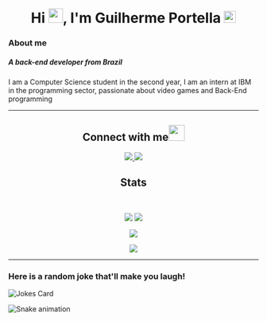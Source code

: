 <h1 align="center">Hi <img src="https://github.com/TheDudeThatCode/TheDudeThatCode/raw/master/Assets/Hi.gif" width="29px" style="max-width:100%;">, I'm Guilherme Portella  <img src="https://github.com/TheDudeThatCode/TheDudeThatCode/raw/master/Assets/Earth.gif" width="24px" style="max-width:100%;"></h1>

### About me
<h5>A back-end developer from Brazil</h5>
I am a Computer Science student in the second year, I am an intern at IBM in the programming sector, passionate about video games and Back-End programming

------------------------------------------------------------------------------------------------------

<h2 align="center">Connect with me<img src="https://github.com/TheDudeThatCode/TheDudeThatCode/raw/master/Assets/Handshake.gif" height="32px" style="max-width:100%;"></h2>
<p align="center">
 <a href="mailto: guilhermeportella2@gmail.com">
  <img src="https://img.shields.io/badge/-Guilherme Portella-c14438?style=flat-square&logo=Gmail&logoColor=white&link=mailto:guilhermeportella2@gmail.com"/>
 </a>
 <a href="https://www.linkedin.com/in/guilhermeportella-1997a008/">
 <img src="https://img.shields.io/badge/-Guilherme Portella-blue?style=flat-square&logo=Linkedin&logoColor=white&link=https://www.linkedin.com/in/guilhermeportella-1997a008/"/>
</a>
</p>

<h2 align="center">
  Stats
</h2>
 
<br>

<p align = "center">
  <img  src = "https://github-readme-stats.vercel.app/api?username=guilhermeportella&show_icons=true&theme=radical&line_height=33,9">
 <img  src = "https://github-readme-stats.vercel.app/api/top-langs/?username=guilhermeportella&theme=radical&line_height=34)](https://github.com/guilhermeportella"/>
 </p>

<p align = "center">
 <img  src="https://github-readme-streak-stats.herokuapp.com/?user=guilhermeportella&show_icons=true&locale=en&layout=compact&theme=radical&line_height=34" />
</p>

<p align = "center">
 <img src="https://activity-graph.herokuapp.com/graph?username=guilhermeportella&theme=redical">
</p> 









------------------------------------------------------------------------------------------------------
 ###   Here is a random joke that'll make you laugh! 
 
 ![Jokes Card](https://readme-jokes.vercel.app/api)
 
 ![Snake animation](https://github.com/GuilhermePortella/guilhermeportella/blob/output/github-contribution-grid-snake.svg)
